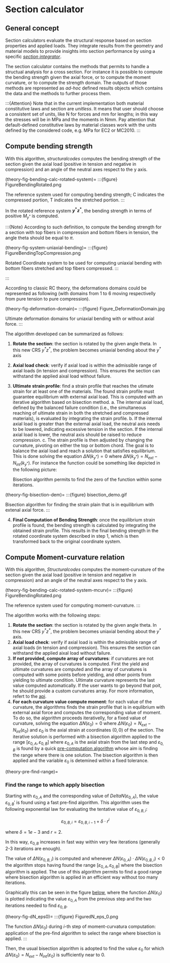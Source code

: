 # Section calculator


## General concept
Section calculators evaluate the structural response based on section properties and applied loads. They integrate results from the geometry and material models to provide insights into section performance by using a specific [*section integrator*](theory-section-integrators).

The section calculator contains the methods that permits to handle a structual analysis for a cross section. For instance it is possible to compute the bending strength given the axial force, or to compute the moment curvature, or to compute the strength domain. The outputs of those methods are represented as *ad-hoc* defined results objects which contains the data and the methods to further process them.

:::{Attention}
Note that in the current implementation both material constitutive laws and section are *unitless*. It means that user should choose a consistent set of units, like N for forces and mm for lengths; in this way the stresses will be in MPa and the moments in Nmm.
Pay attention that default-defined constitutive laws by material classes work with the units defined by the considered code, e.g. MPa for EC2 or MC2010.
:::

## Compute bending strength
With this algorithm, *structuralcodes* computes the bending strength of the section given the axial load (positive in tension and negative in compression) and an angle of the neutral axes respect to the y axis. 

(theory-fig-bending-calc-rotated-system)=
:::{figure} FigureBendingRotated.png

The reference system used for computing bending strength; C indicates the compressed portion, T indicates the stretched portion.
:::


In the rotated reference system **$y^*z^*$**, the bending strength in terms of positive $M_{y^*}$ is computed.

:::{Note}
According to such definition, to compute the bending strength for a section with top fibers in compression and bottom fibers in tension, the angle theta should be equal to $\pi$.

(theory-fig-system-uniaxial-bending)=
:::{figure} FigureBendingTopCompression.png

Rotated Coordinate system to be used for computing uniaxial bending with bottom fibers stretched and top fibers compressed.
:::

:::

According to classic RC theory, the deformations domains could be represented as following (with domains from 1 to 6 moving respectivelly from pure tension to pure compression).

(theory-fig-deformation-domain)=
:::{figure} Figure_DeformationDomain.jpg

Ultimate deformation domains for uniaxial bending with or without axial force.
:::

The algorithm developed can be summarized as follows:
1. **Rotate the section**: the section is rotated by the given angle theta. In this new CRS *$y^*z^*$*, the problem becomes uniaxial bending about the *$y^*$* axis
2. **Axial load check**: verify if axial load is within the admissible range of axial loads (in tension and compression). This ensures the section can withstand the applied aixal load without failure.
3. **Ultimate strain profile**: find a strain profile that reaches the utimate strain for at least one of the materials. The found strain profile must guarantee equilibrium with external axial load. This is computed with an iterative algorithm based on bisection method.
    a. The internal axial load, defined by the balanced failure condition (i.e., the simultaneous reaching of ultimate strain in both the stretched and compressed materials), is evaluated by integrating the strain profile.
    b. If the internal axial load is greater than the external axial load, the neutral axis needs to be lowered, indicating excessive tension in the section. If the internal axial load is lower, the neutral axis should be raised to reduce compression.
    c. The strain profile is then adjusted by changing the curvature, pivoting on either the top or bottom chord. The goal is to balance the axial load and reach a solution that satisfies equilibrium. This is done solving the equation $\Delta N(k_{y^*})=0$ where $\Delta N(k_{y^*})=N_{ext}-N_{int}(k_{y^*})$. For instance the function could be something like depicted in the following picture:

    Bisection algorithm permits to find the zero of the function within some iterations.

(theory-fig-bisection-dem)=
:::{figure} bisection_demo.gif

Bisection algorithm for finding the strain plain that is in equilibrium with extenal axial force.
:::

4. **Final Computation of Bending Strength**: once the equilibrium strain profile is found, the bending strength is calculated by integrating the obtained strain profile. This results in the final bending strength in the rotated coordinate system described in step 1, which is then transformed back to the original coordinate system.

## Compute Moment-curvature relation

With this algorithm, *Structuralcodes* computes the moment-curvature of the section given the axial load (positive in tension and negative in compression) and an angle of the neutral axes respect to the y axis. 

(theory-fig-bending-calc-rotated-system-mcurv)=
:::{figure} FigureBendingRotated.png

The reference system used for computing moment-curvature.
:::

The algorithm works with the following steps:

1. **Rotate the section**: the section is rotated by the given angle theta. In this new CRS *$y^*z^*$*, the problem becomes uniaxial bending about the *$y^*$* axis.
2. **Axial load check**: verify if axial load is within the admissible range of axial loads (in tension and compression). This ensures the section can withstand the applied aixal load without failure.
3. **If not provided, compute array of curvatures**: if curvatures are not provided, the array of curvatures is computed. First the yield and ultimate curvatures are computed and the array of curvatures is computed with some points before yielding, and other points from yielding to ultimate condition. Ultimate curvature represents the last value computed automatically. If the user wants to go beyond that poit, he should provide a custom curvatures array. For more information, refert to the [api](api-section-calculator).
4. **For each curvature value compute moment**: for each value of the curvature, the algorithms finds the strain profile that is in equlibrium with external axial force and computes the corresponding value of moment. 
To do so, the algorithm proceeds iterativelly, for a fixed value of curvature, solving the equation $\Delta N(\varepsilon_0)=0$ where $\Delta N(\varepsilon_0)=N_{ext}-N_{int}(\varepsilon_0)$ and $\varepsilon_0$ is the axial strain at coordinates $(0, 0)$ of the section. The iterative solution is performed with a bisection algorithm applied to the range $[\varepsilon_{0,A}, \varepsilon_{0,B}]$ where $\varepsilon_{0,A}$ is the axial strain from the last step and $\varepsilon_{0,B}$ is found by a quick [pre-computation algorithm](theory-pre-find-range) whose aim is finding the range where there is one solution. The bisection algorithm is then applied and the variable $\varepsilon_0$ is detemined within a fixed tolerance.

(theory-pre-find-range)=
### Find the range to which apply bisection
Starting with $\varepsilon_{0,A}$ and the corresponding value of $Delta N(\varepsilon_{0,A})$, the value $\varepsilon_{0,B}'$ is found using a fast pre-find algorithm. This algorithm uses the following exponential law for evaluating the tentative value of $\varepsilon_{0,B,i}$:

$$\varepsilon_{0,B,i} = \varepsilon_{0,B,i-1} + \delta \cdot r^i$$

where $\delta = 1e-3$ and $r = 2$. 

In this way, $\varepsilon_{0,B}$ increases in fast way within very few iterations (generally 2-3 iterations are enough).

The value of $\Delta N(\varepsilon_{0,B,i})$ is computed and whenever $\Delta N(\varepsilon_{0,A}) \cdot \Delta N(\varepsilon_{0,B,i}) < 0$ the algorithm stops having found the range $[\varepsilon_{0,A}, \varepsilon_{0,B}]$ where the bisection algorithm is applied. The use of this algorithm permits to find a good range where bisection algorithm is applied in an efficient way without too many iterations.

Graphically this can be seen in the figure [below](#theory-fig-dN_eps0), where the function $\Delta N(\varepsilon_0)$ is plotted indicating the value $\varepsilon_{0,A}$ from the previous step and the two iterations needed to find $\varepsilon_{0,B}$. 

(theory-fig-dN_eps0)=
:::{figure} FiguredN_eps_0.png

The function $\Delta N(\varepsilon_0)$ during $i$-th step of moment-curvatura computation: application of the pre-find algorithm to select the range where bisection is applied.
:::

Then, the usual bisection algorithm is adopted to find the value $\varepsilon_0$ for which $\Delta N(\varepsilon_0) = N_{ext} - N_{int}(\varepsilon_0)$ is sufficiently near to 0.

